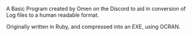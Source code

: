 A Basic Program created by Omen on the Discord to aid in conversion of Log files to a human readable format.

Originally written in Ruby, and compressed into an EXE, using OCRAN.
